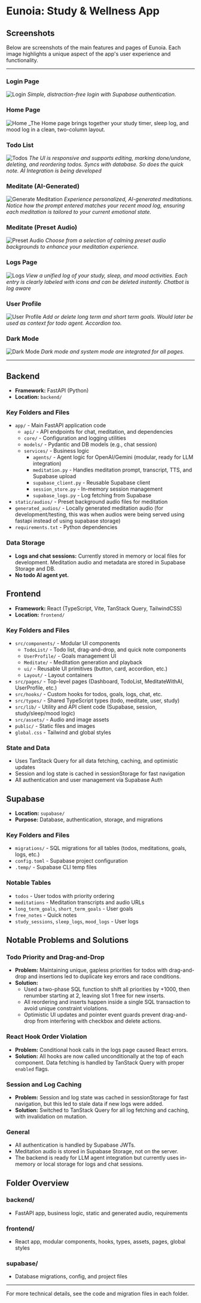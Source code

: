 # Eunoia: Study & Wellness App

<!--
  Add screenshots of the app below! Recruiters love to see what the product looks like.
  For each main page, add a screenshot, and include one for dark mode as well.
  You can use Markdown image syntax: ![Description](path/to/screenshot.png)
  Example: ![Home Page](screenshots/home.png)
-->

## Screenshots

Below are screenshots of the main features and pages of Eunoia. Each image highlights a unique aspect of the app's user experience and functionality.

---

### Login Page

![Login](screenshots/login.png)
_Simple, distraction-free login with Supabase authentication._

### Home Page

![Home](screenshots/home.png)
_The Home page brings together your study timer, sleep log, and mood log in a clean, two-column layout. 

### Todo List

![Todos](screenshots/todos.png)
_The UI is responsive and supports editing, marking done/undone, deleting, and reordering todos. Syncs with database. So does the quick note. AI Integration is being developed_

### Meditate (AI-Generated)

![Generate Meditation](screenshots/generate_meditate.png)
_Experience personalized, AI-generated meditations. Notice how the prompt entered matches your recent mood log, ensuring each meditation is tailored to your current emotional state._

### Meditate (Preset Audio)

![Preset Audio](screenshots/preset_audio.png)
_Choose from a selection of calming preset audio backgrounds to enhance your meditation experience._

### Logs Page

![Logs](screenshots/logs.png)
_View a unified log of your study, sleep, and mood activities. Each entry is clearly labeled with icons and can be deleted instantly. Chatbot is log aware_

### User Profile

![User Profile](screenshots/user.png)
_Add or delete long term and short term goals. Would later be used as context for todo agent. Accordion too._

### Dark Mode

![Dark Mode](screenshots/darkmode.png)
_Dark mode and system mode are integrated for all pages._

---

## Backend

- **Framework:** FastAPI (Python)
- **Location:** `backend/`

### Key Folders and Files

- `app/` - Main FastAPI application code
  - `api/` - API endpoints for chat, meditation, and dependencies
  - `core/` - Configuration and logging utilities
  - `models/` - Pydantic and DB models (e.g., chat session)
  - `services/` - Business logic
    - `agents/` - Agent logic for OpenAI/Gemini (modular, ready for LLM integration)
    - `meditation.py` - Handles meditation prompt, transcript, TTS, and Supabase upload
    - `supabase_client.py` - Reusable Supabase client
    - `session_store.py` - In-memory session management
    - `supabase_logs.py` - Log fetching from Supabase
- `static/audios/` - Preset background audio files for meditation
- `generated_audios/` - Locally generated meditation audio (for development/testing, this was when audios were being served using fastapi instead of using supabase storage)
- `requirements.txt` - Python dependencies

### Data Storage

- **Logs and chat sessions:** Currently stored in memory or local files for development. Meditation audio and metadata are stored in Supabase Storage and DB.
- **No todo AI agent yet.**

## Frontend

- **Framework:** React (TypeScript, Vite, TanStack Query, TailwindCSS)
- **Location:** `frontend/`

### Key Folders and Files

- `src/components/` - Modular UI components
  - `TodoList/` - Todo list, drag-and-drop, and quick note components
  - `UserProfile/` - Goals management UI
  - `Meditate/` - Meditation generation and playback
  - `ui/` - Reusable UI primitives (button, card, accordion, etc.)
  - `Layout/` - Layout containers
- `src/pages/` - Top-level pages (Dashboard, TodoList, MeditateWithAI, UserProfile, etc.)
- `src/hooks/` - Custom hooks for todos, goals, logs, chat, etc.
- `src/types/` - Shared TypeScript types (todo, meditate, user, study)
- `src/lib/` - Utility and API client code (Supabase, session, study/sleep/mood logic)
- `src/assets/` - Audio and image assets
- `public/` - Static files and images
- `global.css` - Tailwind and global styles

### State and Data

- Uses TanStack Query for all data fetching, caching, and optimistic updates
- Session and log state is cached in sessionStorage for fast navigation
- All authentication and user management via Supabase Auth

## Supabase

- **Location:** `supabase/`
- **Purpose:** Database, authentication, storage, and migrations

### Key Folders and Files

- `migrations/` - SQL migrations for all tables (todos, meditations, goals, logs, etc.)
- `config.toml` - Supabase project configuration
- `.temp/` - Supabase CLI temp files

### Notable Tables

- `todos` - User todos with priority ordering
- `meditations` - Meditation transcripts and audio URLs
- `long_term_goals`, `short_term_goals` - User goals
- `free_notes` - Quick notes
- `study_sessions`, `sleep_logs`, `mood_logs` - User logs

## Notable Problems and Solutions

### Todo Priority and Drag-and-Drop

- **Problem:** Maintaining unique, gapless priorities for todos with drag-and-drop and insertions led to duplicate key errors and race conditions.
- **Solution:**
  - Used a two-phase SQL function to shift all priorities by +1000, then renumber starting at 2, leaving slot 1 free for new inserts.
  - All reordering and inserts happen inside a single SQL transaction to avoid unique constraint violations.
  - Optimistic UI updates and pointer event guards prevent drag-and-drop from interfering with checkbox and delete actions.

### React Hook Order Violation

- **Problem:** Conditional hook calls in the logs page caused React errors.
- **Solution:** All hooks are now called unconditionally at the top of each component. Data fetching is handled by TanStack Query with proper `enabled` flags.

### Session and Log Caching

- **Problem:** Session and log state was cached in sessionStorage for fast navigation, but this led to stale data if new logs were added.
- **Solution:** Switched to TanStack Query for all log fetching and caching, with invalidation on mutation.

### General

- All authentication is handled by Supabase JWTs.
- Meditation audio is stored in Supabase Storage, not on the server.
- The backend is ready for LLM agent integration but currently uses in-memory or local storage for logs and chat sessions.

## Folder Overview

### backend/

- FastAPI app, business logic, static and generated audio, requirements

### frontend/

- React app, modular components, hooks, types, assets, pages, global styles

### supabase/

- Database migrations, config, and project files

---

For more technical details, see the code and migration files in each folder.
